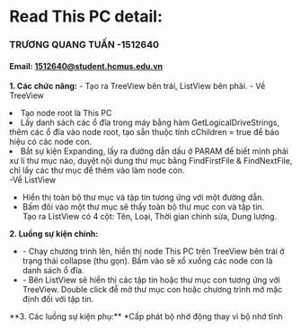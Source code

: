 ﻿# Read This PC detail:
### TRƯƠNG QUANG TUẤN -1512640
#### Email: 1512640@student.hcmus.edu.vn
**1. Các chức năng:**
       - Tạo ra TreeView bên trái, ListView bên phải.
       - Về TreeView 
<li> Tạo node root là This PC</li>	
<li> Lấy danh sách các ổ đĩa trong máy bằng hàm GetLogicalDriveStrings, thêm các ổ đĩa vào node root, tạo sẵn thuộc tính cChildren = true để báo hiệu có các node con. </li>
<li> Bắt sự kiện Expanding, lấy ra đường dẫn dấu ở PARAM để biết mình phải xư lí thư mục nào, duyệt nội dung thư mục bằng FindFirstFile & FindNextFile, chỉ lấy các thư mục để thêm vào làm node con.</li>
</ul>
        -Về ListView 
<ul>
<li> Hiển thị toàn bộ thư mục và tập tin tương ứng với một đường dẫn. </li>
<li> Bấm đôi vào một thư mục sẽ thấy toàn bộ thư mục con và tập tin. </li>
</li> Tạo ra ListView có 4 cột: Tên, Loại, Thời gian chỉnh sửa, Dung lượng. </li>
</ul>

**2. Luồng sự kiện chính:**
<ul>
<li>- Chạy chương trình lên, hiển thị node This PC trên TreeView bên trái ở trạng thái collapse (thu gọn). Bấm vào sẽ xổ xuống các node con là danh sách ổ đĩa.</li>
<li>- Bên ListView sẽ hiển thị các tập tin hoặc thư mục con tương ứng với TreeView. Double click để mở thư mục con hoặc chương trình mở mặc định đối với tập tin.</li>
</ul>
**3. Các luồng sự kiện phụ:**
            *Cấp phát bộ nhớ động thay vì bộ nhớ tĩnh

